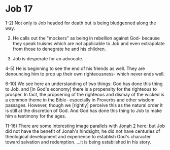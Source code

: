 # Job 17

1-2) Not only is Job headed for death but is being bludgeoned along the way.

2) He calls out the "mockers" as being in rebellion against God- because they speak truisms which are not applicable to Job and even extrapolate from those to denegrate he and his children.

3) Job is desperate for an advocate.

4-5) He is beginning to see the end of his friends as well.
     They are denouncing him to prop up their own righteousness- which never ends well.

6-10) We see here an understanding of two things: God has done this thing to Job, and [in God's economy] there is a propensity for the righteous to prosper.
      In fact, the propsering of the righteous and dismay of the wicked is a common theme in the Bible- especially in Proverbs and other wisdom passages.
      However, though we [rightly] perceive this as the natural order it is still at the discretion of God.
      And God has done this thing to Job to make him a testimony for the ages.
      
11-16) There are some interesting image parallels with [Jonah 2]() here:
       but Job did not have the benefit of Jonah's hindsight;
       he did not have centuries of theological development and experience to establish God's character toward salvation and redemption.
       ...it is being established in his story.

